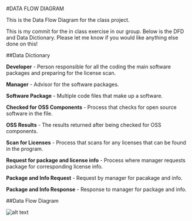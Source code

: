#DATA FLOW DIAGRAM 

This is the Data Flow Diagram for the class project.

This is my commit for the in class exercise in our group. Below is the DFD and Data Dictionary. Please let me know if you would like anything else done on this!

##Data Dictionary

**Developer** - Person responsible for all the coding the main software packages and preparing for the license scan.

**Manager** - Advisor for the software packages. 

**Software Package** - Multiple code files that make up a software. 

**Checked for OSS Components** - Process that checks for open source software in the file.

**OSS Results** - The results returned after being checked for OSS components. 

**Scan for Licenses** - Process that scans for any licenses that can be found in the program. 
 
**Request for package and license info** - Process where manager requests package for corresponding license info. 

**Package and Info Request** - Request by manager for pacakage and info. 

**Package and Info Response** - Response to manager for package and info. 

##Data Flow Diagram

![alt text](https://cloud.githubusercontent.com/assets/16868664/18535369/39ca10a2-7ab9-11e6-9304-429a5ed20618.png)

